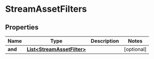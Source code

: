 

# StreamAssetFilters


## Properties

| Name | Type | Description | Notes |
|------------ | ------------- | ------------- | -------------|
|**and** | [**List&lt;StreamAssetFilter&gt;**](StreamAssetFilter.md) |  |  [optional] |



